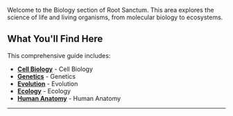 
Welcome to the Biology section of Root Sanctum. This area explores the science of life and living organisms, from molecular biology to ecosystems.

## What You'll Find Here

This comprehensive guide includes:

- **[Cell Biology](./cell-biology.md)** - Cell Biology
- **[Genetics](./genetics.md)** - Genetics
- **[Evolution](./evolution.md)** - Evolution
- **[Ecology](./ecology.md)** - Ecology
- **[Human Anatomy](./human-anatomy.md)** - Human Anatomy

---
